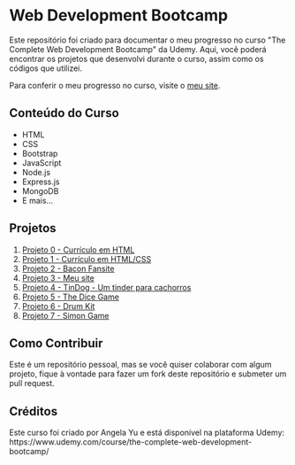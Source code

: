 <h1>Web Development Bootcamp</h1>

<p>Este repositório foi criado para documentar o meu progresso no curso "The Complete Web Development Bootcamp" da Udemy. Aqui, você poderá encontrar os projetos que desenvolvi durante o curso, assim como os códigos que utilizei.</p>

Para conferir o meu progresso no curso, visite o [meu site](https://brunombs.github.io/WebDevelopment/).


<h2>Conteúdo do Curso</h2>

<ul>
  <li>HTML</li>
  <li>CSS</li>
  <li>Bootstrap</li>
  <li>JavaScript</li>
  <li>Node.js</li>
  <li>Express.js</li>
  <li>MongoDB</li>
  <li>E mais...</li>
</ul>

<h2>Projetos</h2>

<ol>
	<li><a href="./0 - CV">Projeto 0 - Currículo em HTML</a></li>
	<li><a href="./1- FirstHtml">Projeto 1 - Currículo em HTML/CSS</a></li>
	<li><a href="./2- CSS - Bacon Fansite">Projeto 2 - Bacon Fansite</a></li>
	<li><a href="./3- CSS - My Site">Projeto 3 - Meu site</a></li>
	<li><a href="./4- TinDog">Projeto 4 - TinDog - Um tinder para cachorros</a></li>
 	<li><a href="./5- The Dice Game">Projeto 5 - The Dice Game</a></li>
	<li><a href="./6- Drum Kit">Projeto 6 - Drum Kit</a></li>
	<li><a href="./7- Simon Game">Projeto 7 - Simon Game</a></li>
</ol>

<h2>Como Contribuir</h2>

<p>Este é um repositório pessoal, mas se você quiser colaborar com algum projeto, fique à vontade para fazer um fork deste repositório e submeter um pull request.</p>

<h2>Créditos</h2>

<p>Este curso foi criado por Angela Yu e está disponível na plataforma Udemy: https://www.udemy.com/course/the-complete-web-development-bootcamp/</p>
